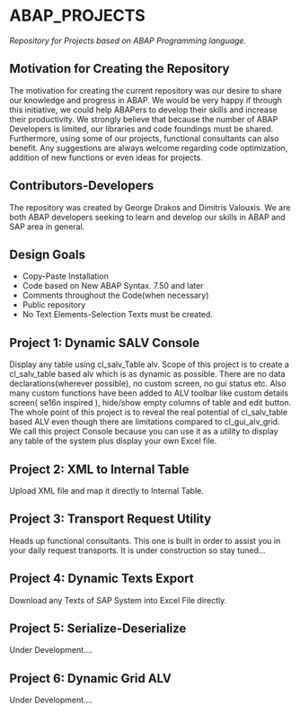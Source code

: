 # ABAP_PROJECTS

*Repository for Projects based on ABAP Programming language.*

## Motivation for Creating the Repository

The motivation for creating the current repository was our desire to share our knowledge and progress in ABAP.
We would be very happy if through this initiative, we could help ABAPers to develop their skills and increase their productivity.
We strongly believe that because the number of ABAP Developers is limited, our libraries and code foundings must be shared. 
Furthermore, using some of our projects, functional consultants can also benefit.
Any suggestions are always welcome regarding code optimization, addition of new functions or even ideas for projects.

## Contributors-Developers

The repository was created by George Drakos and Dimitris Valouxis. We are both ABAP developers 
seeking to learn and develop our skills in ABAP and SAP area in general. 

## Design Goals

* Copy-Paste Installation
* Code based on New ABAP Syntax. 7.50 and later
* Comments throughout the Code(when necessary)
* Public repository
* No Text Elements-Selection Texts must be created.

## Project 1: Dynamic SALV Console

Display any table using cl_salv_Table alv. Scope of this project is to create a cl_salv_table based alv which is
as dynamic as possible. There are no data declarations(wherever possible), no custom screen, no gui status etc.
Also many custom functions have been added to ALV toolbar like custom details screen( se16n inspired ), 
hide/show empty columns of table and edit button. The whole point of this project is to reveal the real potential of 
cl_salv_table based ALV even though there are limitations compared to cl_gui_alv_grid. We call this project Console because
you can use it as a utility to display any table of the system plus display your own Excel file.

## Project 2: XML to Internal Table

Upload XML file and map it directly to Internal Table.

## Project 3: Transport Request Utility

Heads up functional consultants. This one is built in order to assist you in your daily request transports.
It is under construction so stay tuned...

## Project 4: Dynamic Texts Export

Download any Texts of SAP System into Excel File directly.

## Project 5: Serialize-Deserialize

Under Development....

## Project 6: Dynamic Grid ALV

Under Development....

